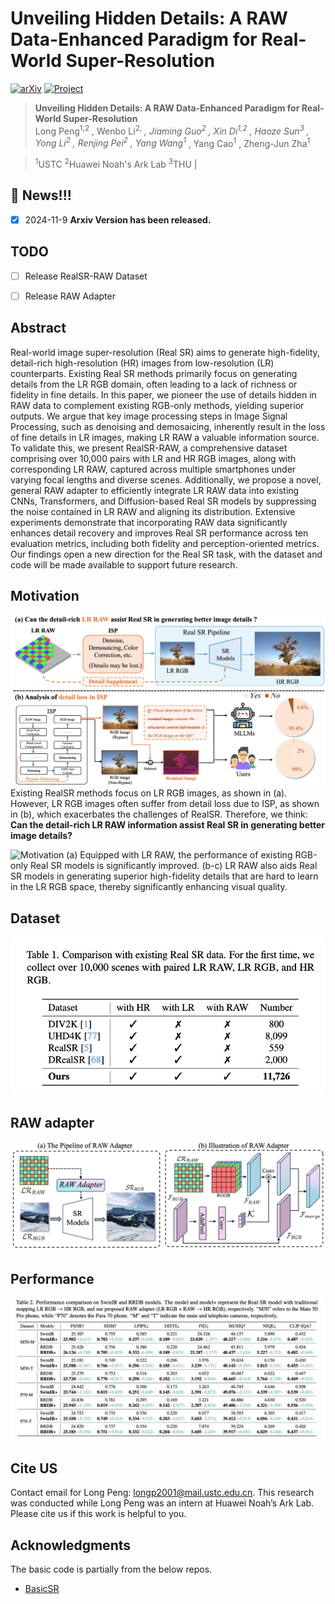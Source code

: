 # Unveiling Hidden Details: A RAW Data-Enhanced Paradigm for Real-World Super-Resolution

[![arXiv](https://img.shields.io/badge/arXiv-Paper-<COLOR>.svg)](https://arxiv.org/pdf/2411.10798)  [![Project](https://img.shields.io/badge/Project-Page-blue.svg)](https://arxiv.org/pdf/2411.10798) 


> **Unveiling Hidden Details: A RAW Data-Enhanced Paradigm for Real-World Super-Resolution**<br>
Long Peng<sup>1,2</sup> , Wenbo Li<sup>2,*</sup> , Jiaming Guo<sup>2</sup> , Xin Di<sup>1,2</sup> , Haoze Sun<sup>3</sup> , Yong Li<sup>2</sup> , Renjing Pei<sup>2</sup> , Yang Wang<sup>1*</sup> , Yang Cao<sup>1</sup> , Zheng-Jun Zha<sup>1</sup>

> <sup>1</sup>USTC  <sup>2</sup>Huawei Noah's Ark Lab  <sup>3</sup>THU |

## :bookmark: News!!!
- [x] 2024-11-9 **Arxiv Version has been released.**

## TODO
- [ ] Release RealSR-RAW Dataset
- [ ] Release RAW Adapter


## Abstract

Real-world image super-resolution (Real SR) aims to generate high-fidelity, detail-rich high-resolution (HR) images from low-resolution (LR) counterparts. Existing Real SR methods primarily focus on generating details from the LR RGB domain, often leading to a lack of richness or fidelity in fine details. In this paper, we pioneer the use of details hidden in RAW data to complement existing RGB-only methods, yielding superior outputs. We argue that key image processing steps in Image Signal Processing, such as denoising and demosaicing, inherently result in the loss of fine details in LR images, making LR RAW a valuable information source. To validate this, we present RealSR-RAW, a comprehensive dataset comprising over 10,000 pairs with LR and HR RGB images, along with corresponding LR RAW, captured across multiple smartphones under varying focal lengths and diverse scenes. Additionally, we propose a novel, general RAW adapter to efficiently integrate LR RAW data into existing CNNs, Transformers, and Diffusion-based Real SR models by suppressing the noise contained in LR RAW and aligning its distribution. Extensive experiments demonstrate that incorporating RAW data significantly enhances detail recovery and improves Real SR performance across ten evaluation metrics, including both fidelity and perception-oriented metrics. Our findings open a new direction for the Real SR task, with the dataset and code will be made available to support future research.

## Motivation
![Motivation](src/Fig2.png)
Existing RealSR methods focus on LR RGB images, as shown in (a). However, LR RGB images often suffer from detail loss due to ISP, as shown in (b), which exacerbates the challenges of RealSR. Therefore, we think: **Can the detail-rich LR RAW information assist Real SR in generating better image details?**

![Motivation](src/Fig1.png)
(a) Equipped with LR RAW, the performance of existing RGB-only Real SR models is significantly improved. (b-c) LR RAW also aids Real SR models in generating superior high-fidelity details that are hard to learn in the LR RGB space, thereby significantly enhancing visual quality.


## Dataset
![Dataset](src/datasets.jpg)

## RAW adapter
![Dataset](src/framework_RAW.png)

## Performance
![Dataset](src/performance-table2.jpg)


## Cite US
Contact email for Long Peng: longp2001@mail.ustc.edu.cn. This research was conducted while Long Peng was an intern at Huawei Noah’s Ark Lab.
Please cite us if this work is helpful to you. 

## Acknowledgments

The basic code is partially from the below repos.
- [BasicSR]([link](https://github.com/XPixelGroup/BasicSR))
